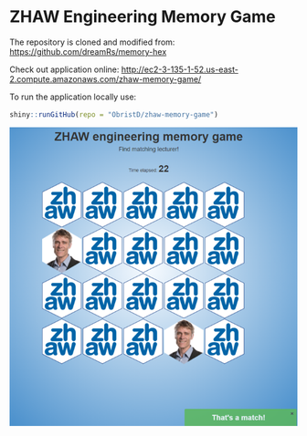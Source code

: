 # ZHAW Engineering Memory Game

The repository is cloned and modified from: https://github.com/dreamRs/memory-hex

Check out application online: http://ec2-3-135-1-52.us-east-2.compute.amazonaws.com/zhaw-memory-game/

To run the application locally use:
```r
shiny::runGitHub(repo = "ObristD/zhaw-memory-game")
```

![](imgs/zhaw-memory.png)
